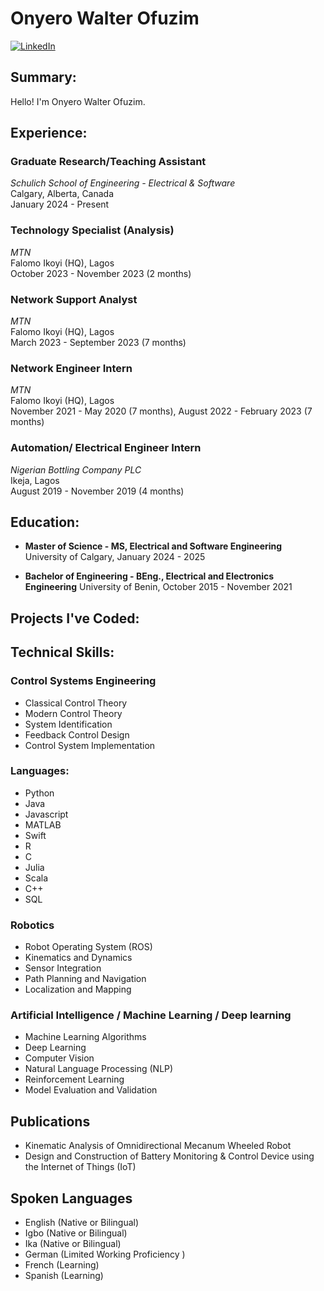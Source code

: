 # Onyero Walter Ofuzim

[![LinkedIn](https://img.shields.io/badge/LinkedIn-Connect-blue)]([www.linkedin.com/in/onyero-walterofuzim-189301107](https://www.linkedin.com/in/onyero-walter-ofuzim-189301107/))

## Summary:  
Hello! I'm Onyero Walter Ofuzim.

## Experience:

### Graduate Research/Teaching Assistant  
*Schulich School of Engineering - Electrical & Software*  
Calgary, Alberta, Canada  
January 2024 - Present 

### Technology Specialist (Analysis)  
*MTN*  
Falomo Ikoyi (HQ), Lagos  
October 2023 - November 2023 (2 months) 

### Network Support Analyst  
*MTN*  
Falomo Ikoyi (HQ), Lagos  
March 2023 - September 2023 (7 months)

### Network Engineer Intern  
*MTN*  
Falomo Ikoyi (HQ), Lagos  
November 2021 - May 2020 (7 months), August 2022 - February 2023 (7 months)  

### Automation/ Electrical Engineer Intern  
*Nigerian Bottling Company PLC*  
Ikeja, Lagos  
August 2019 - November 2019 (4 months)  

## Education:

- **Master of Science - MS, Electrical and Software Engineering**
  University of Calgary, January 2024 - 2025

- **Bachelor of Engineering - BEng., Electrical and Electronics Engineering**
  University of Benin, October 2015 - November 2021

## Projects I've Coded:


## Technical Skills:

### Control Systems Engineering
- Classical Control Theory
- Modern Control Theory
- System Identification
- Feedback Control Design
- Control System Implementation

### Languages:
- Python
- Java
- Javascript
- MATLAB
- Swift
- R
- C
- Julia
- Scala
- C++
- SQL
  
### Robotics
- Robot Operating System (ROS)
- Kinematics and Dynamics
- Sensor Integration
- Path Planning and Navigation
- Localization and Mapping
  
### Artificial Intelligence / Machine Learning / Deep learning
- Machine Learning Algorithms
- Deep Learning
- Computer Vision
- Natural Language Processing (NLP)
- Reinforcement Learning
- Model Evaluation and Validation

## Publications

- Kinematic Analysis of Omnidirectional Mecanum Wheeled Robot
- Design and Construction of Battery Monitoring & Control Device using the Internet of Things (IoT)

## Spoken Languages
- English (Native or Bilingual)
- Igbo (Native or Bilingual)
- Ika (Native or Bilingual)
- German (Limited Working Proficiency )
- French (Learning)
- Spanish (Learning)
